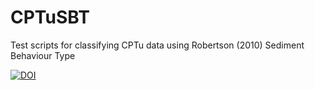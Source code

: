 # CPTuSBT
Test scripts for classifying CPTu data using Robertson (2010) Sediment Behaviour Type


[![DOI](https://zenodo.org/badge/305337841.svg)](https://zenodo.org/badge/latestdoi/305337841)
